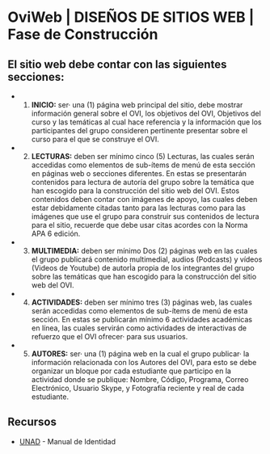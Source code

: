 # OviWeb | DISEÑOS DE SITIOS WEB | Fase de Construcción

## El sitio web debe contar con las siguientes secciones:

* 1. **INICIO:** ser· una (1) página web principal del sitio, debe mostrar información general sobre el OVI, los objetivos del OVI, Objetivos del curso y las temáticas al cual hace referencia y la información que los participantes del grupo consideren pertinente presentar sobre el curso para el que se construye el OVI.

* 2. **LECTURAS:** deben ser mínimo cinco (5) Lecturas, las cuales serán accedidas como elementos de sub-ítems de menú de esta sección en páginas web o secciones diferentes. En estas se presentarán contenidos para lectura de autoría del grupo sobre la temática que han escogido para la construcción del sitio web del OVI. Estos contenidos deben contar con imágenes de apoyo, las cuales deben estar debidamente citadas tanto para las lecturas como para las imágenes que use el grupo para construir sus contenidos de lectura para el sitio, recuerde que debe usar citas acordes con la Norma APA 6 edición.

* 3. **MULTIMEDIA:** deben ser mínimo Dos (2) páginas web en las cuales el grupo publicará contenido multimedial, audios (Podcasts) y vídeos (Videos de Youtube) de autorÌa propia de los integrantes del grupo sobre las temáticas que han escogido para la construcción del sitio web del OVI.  

* 4. **ACTIVIDADES:** deben ser mínimo tres (3) páginas web, las cuales serán accedidas como elementos de sub-ítems de menú de esta sección. En estas se publicarán mínimo 6 actividades académicas en línea, las cuales servirán como actividades de interactivas de refuerzo que el OVI ofrecer· para sus usuarios.

* 5. **AUTORES:** ser· una (1) página web en la cual el grupo publicar· la información relacionada con los Autores del OVI, para esto se debe organizar un bloque por cada estudiante que participo en la actividad donde se publique: Nombre, Código, Programa, Correo Electrónico, Usuario Skype, y Fotografía reciente y real de cada estudiante.


## Recursos

* [UNAD](https://sig.unad.edu.co/documentos/sgc/documentos_referencia/manual_identidad/Manual_Identidad_Institucional.pdf) - Manual de Identidad
